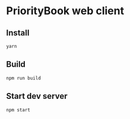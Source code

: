 # PriorityBook web client

## Install

```shell
yarn
```

## Build

```shell
npm run build
```

## Start dev server

```shell
npm start
```